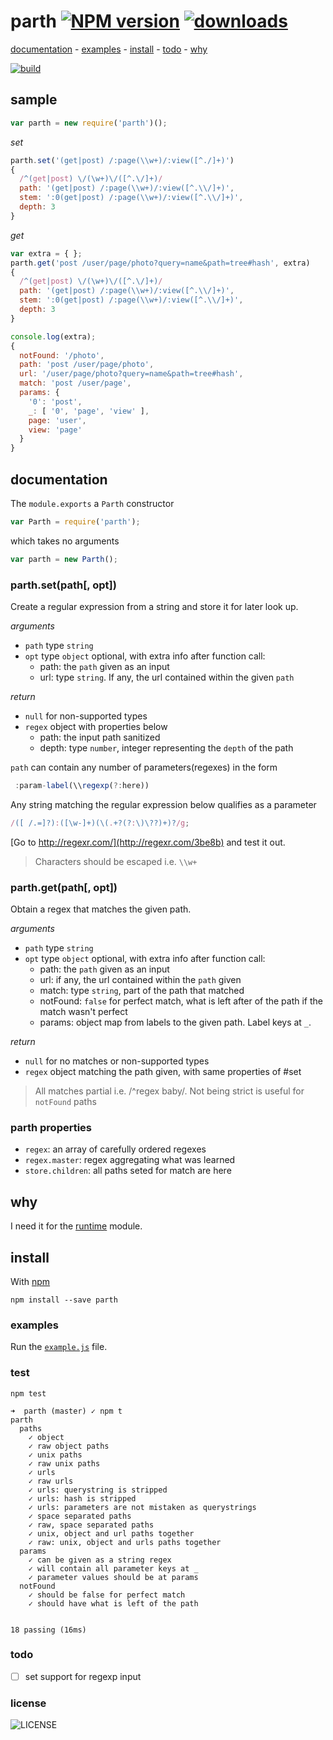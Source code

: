 # parth [![NPM version][badge-version]][x-npm] [![downloads][badge-downloads]][x-npm]

[documentation](#documentation) -
[examples](#examples) -
[install](#install) -
[todo](#todo) -
[why](#why)

[![build][badge-build]][x-travis]

## sample

```js
var parth = new require('parth')();
```

_set_

```js
parth.set('(get|post) /:page(\\w+)/:view([^./]+)')
{
  /^(get|post) \/(\w+)\/([^.\/]+)/
  path: '(get|post) /:page(\\w+)/:view([^.\\/]+)',
  stem: ':0(get|post) /:page(\\w+)/:view([^.\\/]+)',
  depth: 3
}
```
_get_

```js
var extra = { };
parth.get('post /user/page/photo?query=name&path=tree#hash', extra)
{
  /^(get|post) \/(\w+)\/([^.\/]+)/
  path: '(get|post) /:page(\\w+)/:view([^.\\/]+)',
  stem: ':0(get|post) /:page(\\w+)/:view([^.\\/]+)',
  depth: 3
}

console.log(extra);
{
  notFound: '/photo',
  path: 'post /user/page/photo',
  url: '/user/page/photo?query=name&path=tree#hash',
  match: 'post /user/page',
  params: {
    '0': 'post',
    _: [ '0', 'page', 'view' ],
    page: 'user',
    view: 'page'
  }
}
```

## documentation

The `module.exports` a `Parth` constructor

````js
var Parth = require('parth');
````

which takes no arguments
```js
var parth = new Parth();
```

### parth.set(path[, opt])

Create a regular expression from a string and store it for later look up.

_arguments_
- `path` type `string`
- `opt` type `object` optional, with extra info after function call:
  - path: the `path` given as an input
  - url: type `string`. If any, the url contained within the given `path`

_return_
  - `null` for non-supported types
  - `regex` object with properties below
    - path: the input path sanitized
    - depth: type `number`, integer representing the `depth` of the path

`path` can contain any number of parameters(regexes) in the form
```js
 :param-label(\\regexp(?:here))
```
Any string matching the regular expression below qualifies as a parameter

````js
/([ /.=]?):([\w-]+)(\(.+?(?:\)\??)+)?/g;
````

[Go to http://regexr.com/](http://regexr.com/3be8b) and test it out.

> Characters should be escaped i.e. `\\w+`

### parth.get(path[, opt])

Obtain a regex that matches the given path.

_arguments_
- `path` type `string`
- `opt` type `object` optional, with extra info after function call:
  - path: the `path` given as an input
  - url: if any, the url contained within the `path` given
  - match: type `string`, part of the path that matched
  - notFound: `false` for perfect match, what is left after of the path if the match wasn't perfect
  - params: object map from labels to the given path. Label keys at `_`.

_return_
  - `null` for no matches or non-supported types
  - `regex` object matching the path given, with same properties of #set

> All matches partial i.e. /^regex baby/.
> Not being strict is useful for `notFound` paths

### parth properties

 - `regex`: an array of carefully ordered regexes
 - `regex.master`: regex aggregating what was learned
 - `store.children`: all paths seted for match are here

## why

I need it for the [runtime](https://github.com/stringparser/runtime) module.

## install

With [npm](http://npmjs.org)

    npm install --save parth

### examples

Run the [`example.js`](example.js) file.

### test

    npm test

```
➜  parth (master) ✓ npm t
parth
  paths
    ✓ object
    ✓ raw object paths
    ✓ unix paths
    ✓ raw unix paths
    ✓ urls
    ✓ raw urls
    ✓ urls: querystring is stripped
    ✓ urls: hash is stripped
    ✓ urls: parameters are not mistaken as querystrings
    ✓ space separated paths
    ✓ raw, space separated paths
    ✓ unix, object and url paths together
    ✓ raw: unix, object and urls paths together
  params
    ✓ can be given as a string regex
    ✓ will contain all parameter keys at _
    ✓ parameter values should be at params
  notFound
    ✓ should be false for perfect match
    ✓ should have what is left of the path


18 passing (16ms)
```

### todo

 - [ ] set support for regexp input

### license

![LICENSE](http://img.shields.io/npm/l/parth.svg?style=flat-square)

[x-npm]: https://npmjs.org/package/parth
[x-travis]: https://travis-ci.org/stringparser/parth/builds
[badge-build]: http://img.shields.io/travis/stringparser/parth/master.svg?style=flat-square
[badge-version]: http://img.shields.io/npm/v/parth.svg?style=flat-square
[badge-downloads]: http://img.shields.io/npm/dm/parth.svg?style=flat-square
